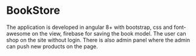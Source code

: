 # BookStore

The application is developed in angular 8+ with bootstrap, css and font-awesome on the view, firebase for saving the book model. 
The user can shop on the site without login. 
There is also admin panel where the admin can push new products on the page.
